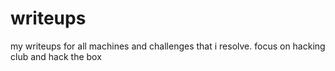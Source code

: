 # writeups
my writeups for all machines and challenges that i resolve. focus on hacking club and hack the box
